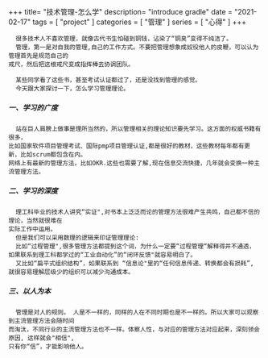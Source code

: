 +++
title= "技术管理-怎么学"
description= "introduce gradle"
date = "2021-02-17"
tags = [
    "project"
]
categories = [
  "管理"
]
series = [
  "心得"
]
+++

      很多技术人不喜欢管理，就像古代书生怕碰到铜钱，沾染了“铜臭”变得不纯洁了。
      管理，第一是对自我的管理,自己的工作方式。不要把管理想象成奴役他人的皮鞭，可以认为管理首先是规范自己的
    戒尺，然后把这根戒尺变成指挥棒去协调团队。

      某些同学看了这些书，甚至考试认证都过了，还是没找到管理的感觉。
      今天跟大家探讨一下，怎么学习管理理论。

##### 一、学习的广度
      站在巨人肩膀上做事是理所当然的，所以管理相关的理论知识要先学习。这方面的权威书籍有很多，
    比如国家软件项目管理考试、国际pmp项目管理认证,都是很好的教材，这些教材每年都有更新，比如scrum都包含在内。
    网络上有最新的管理方法，比如OKR.这些也需要了解,现在信息交流快捷，几年就会变换一种主流管理方法。

##### 二、学习的深度
      理工科毕业的技术人讲究“实证",对书本上泛泛而论的管理方法很难产生共鸣，自己都不信的理论，当然就很难在
    实际工作中运用。
      但是我们可以采用数理的逻辑来印证管理理论:
      比如“过程管理",很多管理方法都提到这个词，为什么一定要“过程管理“解释得并不通透，
    如果联系到理工科都学过的“工业自动化”的“闭环反馈"就容易明白了。    
      又比如“扁平式组织结构”，如果联系到 “信息论"里的“任何信息传递、转换都会有损耗”,
    就很容易理解层级少的组织可以减少沟通成本。

##### 三、以人为本
      管理是对人的规则。 人是不一样的，同样的人在不同时期也是不一样的。所以大家可以观察到主流管理方法会随时间
    而淘汰，不同行业的主流管理方法也不一样。体察人性，与对应的管理方法对应起来，深刻领会原因, 这样就会"相信",
    只有你“信”，才能影响他人。

